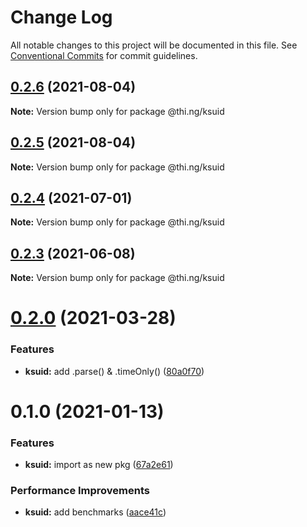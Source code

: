 # Change Log

All notable changes to this project will be documented in this file.
See [Conventional Commits](https://conventionalcommits.org) for commit guidelines.

## [0.2.6](https://github.com/thi-ng/umbrella/compare/@thi.ng/ksuid@0.2.5...@thi.ng/ksuid@0.2.6) (2021-08-04)

**Note:** Version bump only for package @thi.ng/ksuid





## [0.2.5](https://github.com/thi-ng/umbrella/compare/@thi.ng/ksuid@0.2.4...@thi.ng/ksuid@0.2.5) (2021-08-04)

**Note:** Version bump only for package @thi.ng/ksuid





## [0.2.4](https://github.com/thi-ng/umbrella/compare/@thi.ng/ksuid@0.2.3...@thi.ng/ksuid@0.2.4) (2021-07-01)

**Note:** Version bump only for package @thi.ng/ksuid





## [0.2.3](https://github.com/thi-ng/umbrella/compare/@thi.ng/ksuid@0.2.2...@thi.ng/ksuid@0.2.3) (2021-06-08)

**Note:** Version bump only for package @thi.ng/ksuid





# [0.2.0](https://github.com/thi-ng/umbrella/compare/@thi.ng/ksuid@0.1.10...@thi.ng/ksuid@0.2.0) (2021-03-28)


### Features

* **ksuid:** add .parse() & .timeOnly() ([80a0f70](https://github.com/thi-ng/umbrella/commit/80a0f70a2593af1c4e77a33dd3f98e36d9231c1c))





# 0.1.0 (2021-01-13)


### Features

* **ksuid:** import as new pkg ([67a2e61](https://github.com/thi-ng/umbrella/commit/67a2e611a52ecd8870b43848e95d457f63185428))


### Performance Improvements

* **ksuid:** add benchmarks ([aace41c](https://github.com/thi-ng/umbrella/commit/aace41ce8ec0864d38a27d9b0461b705e9e122dc))
